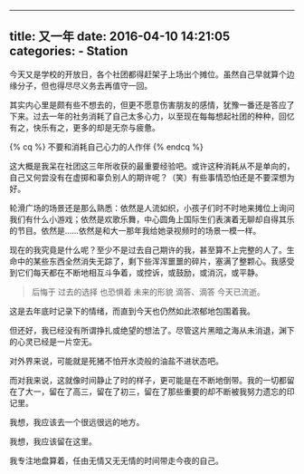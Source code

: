 
---
title: 又一年
date: 2016-04-10 14:21:05
categories:
	- Station
---

今天又是学校的开放日，各个社团都得赶架子上场出个摊位。虽然自己早就算个边缘分子，但也得尽尽义务去再值守一回。

<!-- more -->

其实内心里是颇有些不想去的，但更不愿意伤害朋友的感情，犹豫一番还是答应了下来。过去一年的社务消耗了自己太多心力，以至现在每每想起社团的种种，回忆有之，快乐有之，更多的却是无奈与疲惫。

{% cq %} 不要和消耗自己心力的人作伴 {% endcq %}

这大概是我呆在社团这三年所收获的最重要经验吧。或许这种消耗从不是单向的，自己又何尝没有在虚掷和辜负别人的期许呢？（笑）有些事情恐怕还是不要深想为好。

轮滑广场的场景还是那么熟悉：依然是人流如织，小孩子们时不时地来摊位上询问我们有什么小游戏；依然是欢歌乐舞，中心圆角上国际生们表演着无聊却自得其乐的节目。依然是……依然是和大一那年我给她录视频时的场景一模一样。

现在的我究竟是什么呢？至少不是过去自己期许的我，甚至算不上完整的人了。生命中的某些东西全然消失无踪了，剩下些浑浑噩噩的碎片，塞满了整颗心。我感受到它们每天都在不断地相互斗争着，或控诉，或鼓励，或消沉，或平静。

> 后悔于
  过去的选择
  也恐惧着
  未来的形貌
  滴答、滴答
  今天已流逝。

这是去年底时记录下的情绪，而直到今天也仍然如此浓郁地包围着我。

但还好，我已经没有所谓挣扎或绝望的想法了。尽管这片黑暗之海从未消退，渊下的心灵已经是一片空无。

对外界来说，可能就是死猪不怕开水烫般的油盐不进状态吧。

而对我来说，这就像时间静止了时的样子，更可能是在不断地倒带。我的一切都留在了大一，留在了高三，留在了初三，留在了那些重要的却不断被我努力遗忘的印记里。

我想，我应该去一个很远很远的地方。

我想，我应该留在这里。

我专注地盘算着，任由无情又无无情的时间带走今夜的自己。